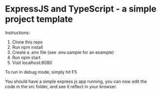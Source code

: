 # ExpressJS and TypeScript - a simple project template

Instructions:

1. Clone this repo
2. Run npm install
3. Create a .env file (see .env.sample for an example)
4. Run npm start
5. Visit localhost:8080

To run in debug mode, simply hit F5


You should have a simple express js app running, you can now edit the code in the src folder, and see it reflect in your browser.